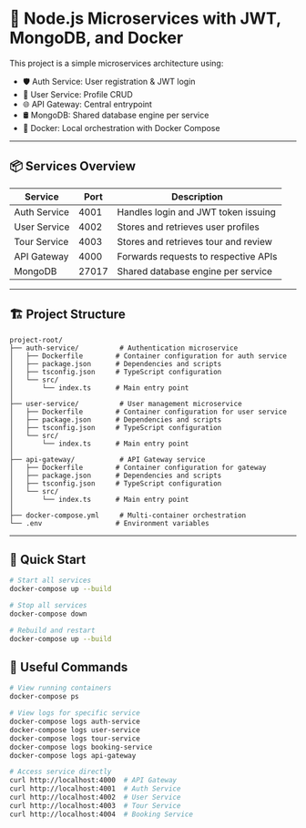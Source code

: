 # 🧩 Node.js Microservices with JWT, MongoDB, and Docker

This project is a simple microservices architecture using:

- 🛡️ Auth Service: User registration & JWT login
- 👤 User Service: Profile CRUD
- 🌐 API Gateway: Central entrypoint
- 🛢️ MongoDB: Shared database engine per service
- 🐳 Docker: Local orchestration with Docker Compose

---

## 📦 Services Overview

| Service      | Port  | Description                          |
| ------------ | ----- | ------------------------------------ |
| Auth Service | 4001  | Handles login and JWT token issuing  |
| User Service | 4002  | Stores and retrieves user profiles   |
| Tour Service | 4003  | Stores and retrieves tour and review |
| API Gateway  | 4000  | Forwards requests to respective APIs |
| MongoDB      | 27017 | Shared database engine per service   |

---

## 🏗️ Project Structure

```
project-root/
├── auth-service/          # Authentication microservice
│   ├── Dockerfile        # Container configuration for auth service
│   ├── package.json      # Dependencies and scripts
│   ├── tsconfig.json     # TypeScript configuration
│   └── src/
│       └── index.ts      # Main entry point
│
├── user-service/          # User management microservice
│   ├── Dockerfile        # Container configuration for user service
│   ├── package.json      # Dependencies and scripts
│   ├── tsconfig.json     # TypeScript configuration
│   └── src/
│       └── index.ts      # Main entry point
│
├── api-gateway/           # API Gateway service
│   ├── Dockerfile        # Container configuration for gateway
│   ├── package.json      # Dependencies and scripts
│   ├── tsconfig.json     # TypeScript configuration
│   └── src/
│       └── index.ts      # Main entry point
│
├── docker-compose.yml     # Multi-container orchestration
└── .env                  # Environment variables
```

---

## 🚀 Quick Start

```bash
# Start all services
docker-compose up --build

# Stop all services
docker-compose down

# Rebuild and restart
docker-compose up --build
```

## 🔁 Useful Commands

```bash
# View running containers
docker-compose ps

# View logs for specific service
docker-compose logs auth-service
docker-compose logs user-service
docker-compose logs tour-service
docker-compose logs booking-service
docker-compose logs api-gateway

# Access service directly
curl http://localhost:4000  # API Gateway
curl http://localhost:4001  # Auth Service
curl http://localhost:4002  # User Service
curl http://localhost:4003  # Tour Service
curl http://localhost:4004  # Booking Service
```
